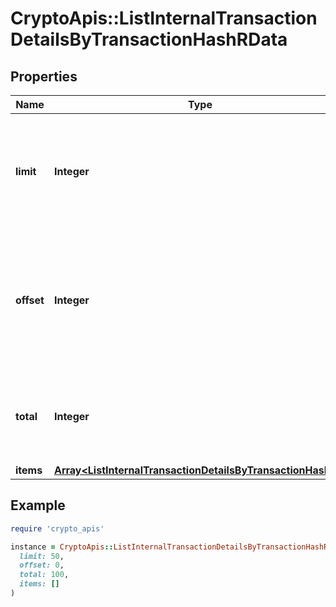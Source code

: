 # CryptoApis::ListInternalTransactionDetailsByTransactionHashRData

## Properties

| Name | Type | Description | Notes |
| ---- | ---- | ----------- | ----- |
| **limit** | **Integer** | Defines how many items should be returned in the response per page basis. |  |
| **offset** | **Integer** | The starting index of the response items, i.e. where the response should start listing the returned items. |  |
| **total** | **Integer** | Defines the total number of items returned in the response. |  |
| **items** | [**Array&lt;ListInternalTransactionDetailsByTransactionHashRI&gt;**](ListInternalTransactionDetailsByTransactionHashRI.md) |  |  |

## Example

```ruby
require 'crypto_apis'

instance = CryptoApis::ListInternalTransactionDetailsByTransactionHashRData.new(
  limit: 50,
  offset: 0,
  total: 100,
  items: []
)
```

